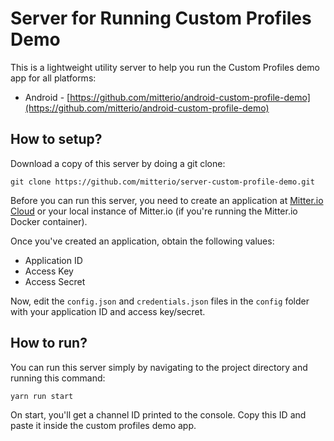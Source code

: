 # Server for Running Custom Profiles Demo

This is a lightweight utility server to help you run the Custom Profiles demo app for all platforms:

* Android - [https://github.com/mitterio/android-custom-profile-demo](https://github.com/mitterio/android-custom-profile-demo)

## How to setup?

Download a copy of this server by doing a git clone:

```
git clone https://github.com/mitterio/server-custom-profile-demo.git
```

Before you can run this server, you need to create an application at [Mitter.io Cloud](https://dashboard.mitter.io) or your local instance of Mitter.io (if you're running the Mitter.io Docker container).

Once you've created an application, obtain the following values:
* Application ID
* Access Key
* Access Secret

Now, edit the `config.json` and `credentials.json` files in the `config` folder with your application ID and access key/secret.

## How to run?

You can run this server simply by navigating to the project directory and running this command:

```
yarn run start
```

On start, you'll get a channel ID printed to the console. Copy this ID and paste it inside the custom profiles demo app.